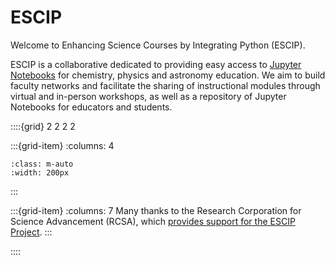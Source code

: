 # ESCIP

Welcome to Enhancing Science Courses by Integrating Python (ESCIP).

ESCIP is a collaborative dedicated to providing easy access to
[Jupyter Notebooks](https://jupyter.org) for chemistry, physics and
astronomy education. We aim to build faculty networks and facilitate
the sharing of instructional modules through virtual and in-person
workshops, as well as a repository of Jupyter Notebooks for educators and students.

::::{grid} 2 2 2 2

:::{grid-item}
:columns: 4

```{image} https://rescorp.org/imgs/rcsa_logo.png
:class: m-auto
:width: 200px
```

:::

:::{grid-item}
:columns: 7
Many thanks to the Research Corporation for Science Advancement (RCSA), which [provides support for the ESCIP Project](https://rescorp.org/).
:::

::::
